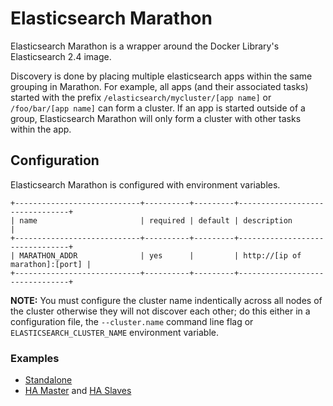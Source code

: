 Elasticsearch Marathon
======================

Elasticsearch Marathon is a wrapper around the Docker Library's Elasticsearch 2.4 image.

Discovery is done by placing multiple elasticsearch apps within the same grouping in Marathon. For example, all apps (and their associated tasks) started with the prefix `/elasticsearch/mycluster/[app name]` or `/foo/bar/[app name]` can form a cluster. If an app is started outside of a group, Elasticsearch Marathon will only form a cluster with other tasks within the app.


Configuration
-------------

Elasticsearch Marathon is configured with environment variables.

    +----------------------------+----------+---------+--------------------------------+
    | name                       | required | default | description                    |
    +----------------------------+----------+---------+--------------------------------+
    | MARATHON_ADDR              | yes      |         | http://[ip of marathon]:[port] |
    +----------------------------+----------+---------+--------------------------------+

**NOTE:** You must configure the cluster name indentically across all nodes of the cluster otherwise they will not discover each other; do this either in a configuration file, the `--cluster.name` command line flag or `ELASTICSEARCH_CLUSTER_NAME` environment variable.


### Examples

  - [Standalone](examples/standalone/standalone.json)
  - [HA Master](examples/ha/master.json) and [HA Slaves](examples/ha/slaves.json)

